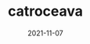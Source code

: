 ---
title: "catroceava"
date: 2021-11-07
cover: "images/1.webp"
description: "Descubre las noticias más interesantes de finales de Octubre en ingeniería Aeroespacial. ¿La tierra y su sistema solar están dentro de un túnel magnético?También se testigo de los logros de los semilleros Delta-V y Voyager, del grupo de investigación ASTRA. ¡¡¡ Un paper en la AIAA (Doi: https://doi.org/10.2514/6.2021-4131) y de nuevo un concurso ganado de CanSats !!! Además no te pierdas del descuento del 10% que la academia Guitar Prodigy hace para los semilleristas de Delta-V, ¿Quieres convertirte en un rockstar?, ¡ inscríbete ya ! "
ossuu: "https://issuu.com/deltav_udea/docs/volumen_14"
---
